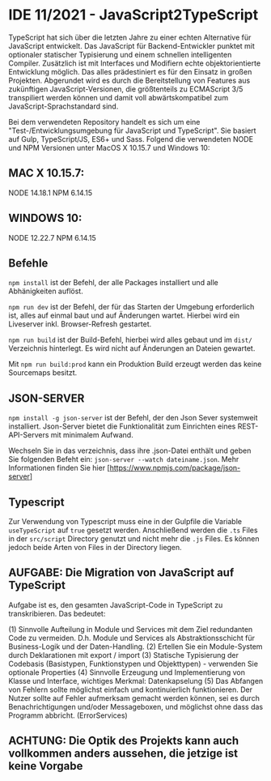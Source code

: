 # IDE 11/2021 - JavaScript2TypeScript

TypeScript hat sich über die letzten Jahre zu einer echten Alternative für JavaScript entwickelt. Das JavaScript für Backend-Entwickler punktet mit optionaler statischer Typisierung und einem schnellen intelligenten Compiler. Zusätzlich ist mit Interfaces und Modifiern echte objekt­orientierte Entwicklung möglich. Das alles prädestiniert es für den Einsatz in großen Projekten. Abgerundet wird es durch die Bereitstellung von Features aus zukünftigen JavaScript-Versionen, die größtenteils zu ECMAScript 3/5 transpiliert werden können und damit voll abwärtskompatibel zum JavaScript-Sprachstandard sind.

Bei dem verwendeten Repository handelt es sich um eine "Test-/Entwicklungsumgebung für JavaScript und TypeScript". Sie basiert auf Gulp, TypeScript/JS, ES6+ und Sass. Folgend die verwendeten NODE und NPM Versionen unter MacOS X 10.15.7 und Windows 10:

## MAC X 10.15.7:
NODE 14.18.1
NPM 6.14.15

## WINDOWS 10:
NODE 12.22.7
NPM 6.14.15

## Befehle
`npm install` ist der Befehl, der alle Packages installiert und alle Abhänigkeiten auflöst.

`npm run dev` ist der Befehl, der für das Starten der Umgebung erforderlich ist, alles auf einmal baut und auf Änderungen wartet. Hierbei wird ein Liveserver inkl. Browser-Refresh gestartet.

`npm run build` ist der Build-Befehl, hierbei wird alles gebaut und im `dist/` Verzeichnis hinterlegt. Es wird nicht auf Änderungen an Dateien gewartet.

Mit `npm run build:prod` kann ein Produktion Build erzeugt werden das keine Sourcemaps besitzt.

## JSON-SERVER
`npm install -g json-server` ist der Befehl, der den Json Sever systemweit installiert. Json-Server bietet die Funktionalität zum Einrichten eines REST-API-Servers mit minimalem Aufwand.

Wechseln Sie in das verzeichnis, dass ihre .json-Datei enthält und geben Sie folgenden Befeht ein: `json-server --watch dateiname.json`. Mehr Informationen finden Sie hier [https://www.npmjs.com/package/json-server]

## Typescript

Zur Verwendung von Typescript muss eine in der Gulpfile die Variable `useTypeScript` auf `true` gesetzt werden. Anschließend werden die `.ts` Files in der `src/script` Directory genutzt und nicht mehr die `.js` Files. Es können jedoch beide Arten von Files in der Directory liegen.

## AUFGABE: Die Migration von JavaScript auf TypeScript
Aufgabe ist es, den gesamten JavaScript-Code in TypeScript zu transkribieren. Das bedeutet:

(1) Sinnvolle Aufteilung in Module und Services mit dem Ziel redundanten Code zu vermeiden. D.h. Module und Services als Abstraktionsschicht für Business-Logik und der Daten-Handling.
(2) Ertellen Sie ein Module-System durch Deklarationen mit export / import
(3) Statische Typisierung der Codebasis (Basistypen, Funktionstypen und Objekttypen) - verwenden Sie optionale Properties
(4) Sinnvolle Erzeugung und Implementierung von Klasse und Interface, wichtiges Merkmal: Datenkapselung
(5) Das Abfangen von Fehlern sollte möglichst einfach und kontinuierlich funktionieren. Der Nutzer sollte auf Fehler aufmerksam gemacht werden können, sei es durch Benachrichtigungen und/oder Messageboxen, und möglichst ohne dass das Programm abbricht. (ErrorServices)

## ACHTUNG: Die Optik des Projekts kann auch vollkommen anders aussehen, die jetzige ist keine Vorgabe
